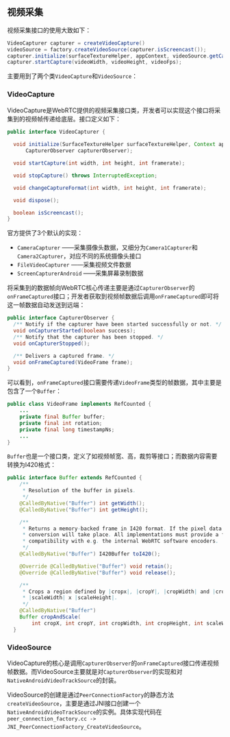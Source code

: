 ## 视频采集
视频采集接口的使用大致如下：  
```java
VideoCapturer capturer = createVideoCapture()
videoSource = factory.createVideoSource(capturer.isScreencast());
capturer.initialize(surfaceTextureHelper, appContext, videoSource.getCapturerObserver());
capturer.startCapture(videoWidth, videoHeight, videoFps);
```

主要用到了两个类`VideoCapture`和`VideoSource`：  
### VideoCapture
VideoCapture是WebRTC提供的视频采集接口类，开发者可以实现这个接口将采集到的视频帧传递给底层。接口定义如下：  
```java
public interface VideoCapturer {
  
  void initialize(SurfaceTextureHelper surfaceTextureHelper, Context applicationContext,
      CapturerObserver capturerObserver);

  void startCapture(int width, int height, int framerate);

  void stopCapture() throws InterruptedException;

  void changeCaptureFormat(int width, int height, int framerate);

  void dispose();

  boolean isScreencast();
}
```  
官方提供了3个默认的实现：  
* `CameraCapturer` ——采集摄像头数据，又细分为`Camera1Capturer`和`Camera2Capturer`，对应不同的系统摄像头接口
* `FileVideoCapturer` ——采集视频文件数据
* `ScreenCapturerAndroid` ——采集屏幕录制数据

将采集到的数据帧向WebRTC核心传递主要是通过`CapturerObserver`的`onFrameCaptured`接口；开发者获取到视频帧数据后调用`onFrameCaptured`即可将这一帧数据自动发送到远端：  
```java
public interface CapturerObserver {
  /** Notify if the capturer have been started successfully or not. */
  void onCapturerStarted(boolean success);
  /** Notify that the capturer has been stopped. */
  void onCapturerStopped();

  /** Delivers a captured frame. */
  void onFrameCaptured(VideoFrame frame);
}
```
可以看到，`onFrameCaptured`接口需要传递`VideoFrame`类型的帧数据，其中主要是包含了一个`Buffer`：
```java
public class VideoFrame implements RefCounted {
    ...
    private final Buffer buffer;
    private final int rotation;
    private final long timestampNs;
    ...
}
```
`Buffer`也是一个接口类，定义了如视频帧宽、高，裁剪等接口；而数据内容需要转换为I420格式：  
```java
public interface Buffer extends RefCounted {
    /**
     * Resolution of the buffer in pixels.
     */
    @CalledByNative("Buffer") int getWidth();
    @CalledByNative("Buffer") int getHeight();

    /**
     * Returns a memory-backed frame in I420 format. If the pixel data is in another format, a
     * conversion will take place. All implementations must provide a fallback to I420 for
     * compatibility with e.g. the internal WebRTC software encoders.
     */
    @CalledByNative("Buffer") I420Buffer toI420();

    @Override @CalledByNative("Buffer") void retain();
    @Override @CalledByNative("Buffer") void release();

    /**
     * Crops a region defined by |cropx|, |cropY|, |cropWidth| and |cropHeight|. Scales it to size
     * |scaleWidth| x |scaleHeight|.
     */
    @CalledByNative("Buffer")
    Buffer cropAndScale(
        int cropX, int cropY, int cropWidth, int cropHeight, int scaleWidth, int scaleHeight);
  }
```

### VideoSource
VideoCapture的核心是调用`CapturerObserver`的`onFrameCaptured`接口传递视频帧数据。而VideoSource主要就是对`CapturerObserver`的实现和对`NativeAndroidVideoTrackSource`的封装。  

VideoSource的创建是通过`PeerConnectionFactory`的静态方法`createVideoSource`，主要是通过JNI接口创建一个`NativeAndroidVideoTrackSource`的实例。具体实现代码在`peer_connection_factory.cc -> JNI_PeerConnectionFactory_CreateVideoSource`。